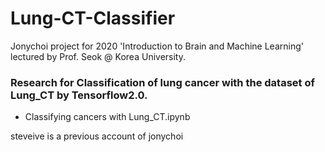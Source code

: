 # Lung-CT-Classifier

Jonychoi project for 2020 'Introduction to Brain and Machine Learning' lectured by Prof. Seok @ Korea University.

### Research for Classification of lung cancer with the dataset of Lung_CT by Tensorflow2.0.

- Classifying cancers with Lung_CT.ipynb

steveive is a previous account of jonychoi
